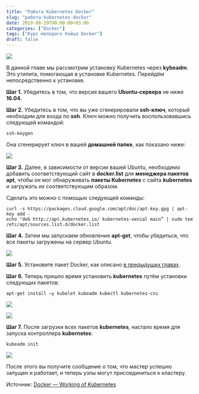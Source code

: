 ```yaml
---
title: "Работа Kubernetes Docker"
slug: "работа-kubernetes-docker"
date: 2019-08-29T00:00:00+03:00
categories: ["Docker"]
tags: ["Курс молодого бойца Docker"]
draft: false
---
```


![](/posts/работа-kubernetes-docker/docker31.jpg)

В данной главе мы рассмотрим установку Kubernetes через **kybeadm**. Это утилита, помогающая в установке Kubernetes.
Перейдём непосредственно к установке.

**Шаг 1.** Убедитесь в том, что версия вашего **Ubuntu-сервера** не ниже **16.04**.

**Шаг 2.** Убедитесь в том, что вы уже сгенерировали **ssh-ключ**, который необходим для входа по **ssh**. Ключ можно
получить воспользовавшись следующей командой:

```
ssh-keygen
```

Она сгенерирует ключ в вашей **домашней папке**, как показано ниже:

![](https://i.imgur.com/xFOXLDh.jpg)

**Шаг 3.** Далее, в зависимости от версии вашей Ubuntu, необходимо добавить соответствующий сайт в **docker.list**
для **менеджера пакетов apt**, чтобы он мог обнаруживать **пакеты Kubernetes** с сайта **kubernetes** и загружать
их соответствующим образом.

Сделать это можно с помощью следующей команды:

```
curl -s https://packages.cloud.google.com/apt/doc/apt-key.gpg | apt-key add -  
echo "deb http://apt.kubernetes.io/ kubernetes-xenial main” | sudo tee /etc/apt/sources.list.d/docker.list
```

**Шаг 4.** Затем мы запускаем обновление **apt-get**, чтобы убедиться, что все пакеты загружены на сервер Ubuntu.

![](https://i.imgur.com/ojPAi4W.jpg)

**Шаг 5.** Установите пакет Docker, как описано [в предыдущих главах](https://itdoxy.com/установка-docker/).

**Шаг 6.** Теперь пришло время установить **kubernetes** путём установки следующих пакетов:

```
apt-get install –y kubelet kubeadm kubectl kubernetes-cni
```

![](https://i.imgur.com/36JIs3i.jpg)

![](https://i.imgur.com/zU6ldGF.jpg)

**Шаг 7.** После загрузки всех пакетов **kubernetes**, настало время для запуска контроллера **kubernetes**:

```
kubeadm init
```

![](https://i.imgur.com/ia0T5IQ.jpg)

После этого вы получите сообщение о том, что мастер успешно запущен и работает, и теперь узлы могут присоединиться
к кластеру.

Источник: [Docker — Working of Kubernetes](https://www.tutorialspoint.com/docker/docker_working_of_kubernetes.htm)
